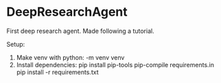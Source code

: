 # DeepResearchAgent
First deep research agent. Made following a tutorial.

Setup:
1. Make venv with python: -m venv venv
2. Install dependencies:
        pip install pip-tools
        pip-compile requirements.in
        pip install -r requirements.txt